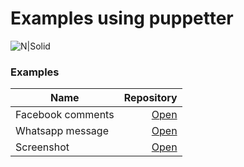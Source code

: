 # Examples using puppetter
![N|Solid](https://cdn-images-1.medium.com/max/641/1*4GVSbbdBhWr73IgBykO5hA.png)

### Examples

Name | Repository
--------- | ------:
Facebook comments | [Open](https://github.com/gustavoSoriano/Puppeteer-Examples/tree/master/facebook-comments)
Whatsapp message | [Open](https://github.com/gustavoSoriano/Puppeteer-Examples/tree/master/pupteer-message)
Screenshot | [Open](https://github.com/gustavoSoriano/Puppeteer-Examples/tree/master/screenshot)
